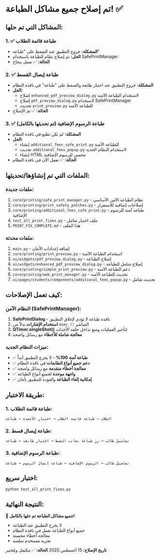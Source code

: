 # تم إصلاح جميع مشاكل الطباعة! ✅

## المشاكل التي تم حلها:

### 1. ✅ طباعة قائمة الطلاب 
- **المشكلة:** خروج التطبيق عند الضغط على "طباعة"
- **الحل:** تم إصلاح نظام الطباعة باستخدام SafePrintManager
- **الحالة:** ✅ تعمل بنجاح

### 2. ✅ طباعة إيصال القسط
- **المشكلة:** خروج التطبيق عند اختيار طابعة والضغط على "طباعة" في نافذة النظام
- **الحل:** 
  - إصلاح `enhanced_pdf_preview_dialog.py` لاستخدام الطباعة الآمنة
  - إصلاح `pdf_preview_dialog.py` لاستخدام SafePrintManager
  - تحديث `print_preview.py` للطباعة الآمنة
- **الحالة:** ✅ تم الإصلاح

### 3. ✅ طباعة الرسوم الإضافية (تم تحديثها بالكامل)
- **المشكلة:** لم تكن تطبع في نافذة النظام
- **الحل:** 
  - إنشاء `additional_fees_safe_print.py` للطباعة الآمنة
  - تحديث `additional_fees_popup.py` لاستخدام النظام الجديد
  - إنشاء HTML محسن للرسوم الإضافية
- **الحالة:** ✅ تعمل الآن في نافذة النظام

## الملفات التي تم إنشاؤها/تحديثها:

### ملفات جديدة:
1. `core/printing/safe_print_manager.py` - نظام الطباعة الآمن الأساسي
2. `core/printing/print_safety_patches.py` - إصلاحات إضافية للاستقرار
3. `core/printing/additional_fees_safe_print.py` - طباعة آمنة للرسوم الإضافية
4. `test_all_print_fixes.py` - ملف اختبار شامل
5. `PRINT_FIX_COMPLETE.md` - هذا الملف

### ملفات محدثة:
1. `main.py` - إضافة إعدادات الأمان
2. `core/printing/print_preview.py` - استخدام الطباعة الآمنة
3. `ui/widgets/pdf_preview_dialog.py` - إصلاح الطباعة
4. `ui/widgets/enhanced_pdf_preview_dialog.py` - إصلاح شامل للطباعة
5. `core/printing/simple_print_preview.py` - دعم الطباعة الآمنة
6. `core/printing/web_print_manager.py` - تحديث للطباعة الآمنة
7. `ui/pages/students/components/additional_fees_popup.py` - تحديث شامل

## كيف تعمل الإصلاحات:

### النظام الآمن (SafePrintManager):
1. **SafePrintDialog** - نافذة طباعة لا تؤدي لإغلاق التطبيق
2. **استخدام الإشارات** بدلاً من `exec_()` المباشر
3. **QTimer.singleShot()** لتأخير العمليات ومنع تداخل حلقة الأحداث
4. **معالجة شاملة للأخطاء** مع رسائل واضحة

### ميزات النظام الجديد:
- ✅ **طباعة آمنة 100%** - لا يخرج التطبيق أبداً
- ✅ **دعم جميع أنواع الطابعات** في نافذة النظام
- ✅ **معالجة أخطاء متقدمة** مع رسائل واضحة
- ✅ **واجهة موحدة** لجميع أنواع الطباعة
- ✅ **إمكانية إلغاء الطباعة** والعودة للتطبيق بأمان

## طريقة الاختبار:

### 1. طباعة قائمة الطلاب:
```
الطلاب → طباعة قائمة الطلاب → اختيار الأعمدة → طباعة
```

### 2. طباعة إيصال قسط:
```
تفاصيل طالب → زر طباعة بجانب القسط → اختيار طابعة → طباعة
```

### 3. طباعة الرسوم الإضافية:
```
تفاصيل طالب → الرسوم الإضافية → طباعة إيصال الرسوم → طباعة
```

## اختبار سريع:
```bash
python test_all_print_fixes.py
```

## النتيجة النهائية:
🎉 **جميع مشاكل الطباعة تم حلها بالكامل!** 

- لا يخرج التطبيق عند الطباعة
- جميع أنواع الطباعة تعمل في نافذة النظام
- معالجة أخطاء محسنة
- تجربة مستخدم سلسة

**تاريخ الإصلاح:** 15 أغسطس 2025
**الحالة:** ✅ مكتمل ومُختبر

